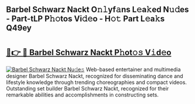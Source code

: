 ## Barbel Schwarz Nackt O𝚗𝚕yf𝚊ns L𝚎a𝚔ed N𝚞𝚍es - Part-tLP P𝚑𝚘tos Vi𝚍𝚎o - H𝚘𝚝 Part L𝚎a𝚔s Q49ey

# <h2><a href="http://kfa8d6u.oniu.top/?m=Barbel+Schwarz+Nackt">🔗👉 🔴 Barbel Schwarz Nackt P𝚑ot𝚘𝚜 V𝚒d𝚎o</a></h2>

[![Barbel Schwarz Nackt Nu𝚍e𝚜](https://i.imgur.com/0qMVB7G.gif)](http://kfa8d6u.oniu.top/?m=Barbel+Schwarz+Nackt)
Web-based entertainer and multimedia designer Barbel Schwarz Nackt, recognized for disseminating dance and lifestyle knowledge through trending choreographies and compact videos. Outstanding set builder Barbel Schwarz Nackt, recognized for their remarkable abilities and accomplishments in constructing sets.  
